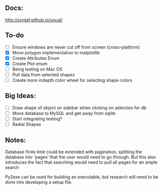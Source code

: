 ## Docs:

http://syntaf.github.io/vocal/

## To-do

* [ ] Ensure windows are never cut off from screen (cross-platform)
* [x] Move polygon implementation to matplotlib
* [x] Create Attributes Enum
* [x] Create Plot enum
* [ ] Being testing on Mac OS
* [ ] Pull data from selected shapes
* [ ] Create more indepth color wheel for selecting shape colors

## Big Ideas:

* [ ] Draw shape of object on sidebar when clicking on selection for db
* [ ] Move database to MySQL and get away from sqlite
* [ ] Start integrating testing?
* [ ] Radial Shapes

## Notes: 

Database finite limit could be extended with pagination, splitting the database into 'pages' that the user would need to go through. But this also introduces the fact that searching would need to pull all pages for an ample search

Py2exe can be used for building an executable, but research will need to be done into developing a setup file.
